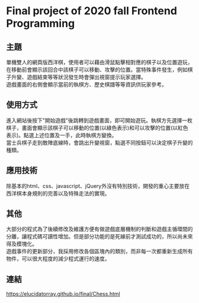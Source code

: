 # Final project of 2020 fall Frontend Programming
## 主題
單機雙人的網頁版西洋棋，使用者可以藉由滑鼠點擊相對應的棋子以及位置遊玩，在移動前會顯示該回合中該棋子可以移動、攻擊的位置。當特殊事件發生，例如棋子升變、遊戲結束等等狀況發生時會彈出視窗提示玩家選擇。<br>
遊戲畫面的右側會顯示當前的執棋方、歷史棋譜等等資訊供玩家參考。
## 使用方式
進入網站後按下"開始遊戲"後跳轉到遊戲畫面，即可開始遊玩。執棋方先選擇一枚棋子，畫面會顯示該棋子可以移動的位置(以綠色表示)和可以攻擊的位置(以紅色表示)。點選上述位置及一手，此時執棋方變換。<br>
當士兵棋子走到敵陣底線時，會跳出升變視窗，點選不同按鈕可以決定棋子升變的種類。<br>
## 應用技術
除基本的html、css、javascript、jQuery外沒有特別技術，開發的重心主要放在西洋棋本身規則的完善以及特殊走法的實現。
## 其他
大部分的程式為了後續修改及維護方便有做遊戲底層機制的判斷和遊戲主循環間的分離，讓程式碼可讀性增加。但是部分功能的是死線前才測試成功的，所以尚未來得及模塊化。<br>
遊戲事件的更新部分，我採用修改各個區塊內的類別，而非每一次都重新生成所有物件，可以很大程度的減少程式運行的速度。
## 連結
https://elucidatorray.github.io/final/Chess.html